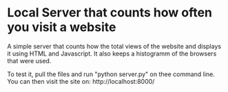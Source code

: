 # Local Server that counts how often you visit a website

A simple server that counts how the total views of the website and displays it using HTML and Javascript. It also keeps a histogramm of the browsers that were used.

To test it, pull the files and run "python server.py" on thee command line. You can then visit the site on: http://localhost:8000/
